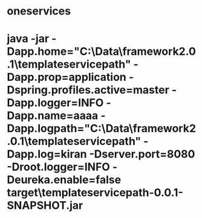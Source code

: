 # oneservices

# java -jar -Dapp.home="C:\Data\framework2.0.1\templateservicepath" -Dapp.prop=application -Dspring.profiles.active=master -Dapp.logger=INFO -Dapp.name=aaaa -Dapp.logpath="C:\Data\framework2.0.1\templateservicepath" -Dapp.log=kiran -Dserver.port=8080 -Droot.logger=INFO  -Deureka.enable=false target\templateservicepath-0.0.1-SNAPSHOT.jar
